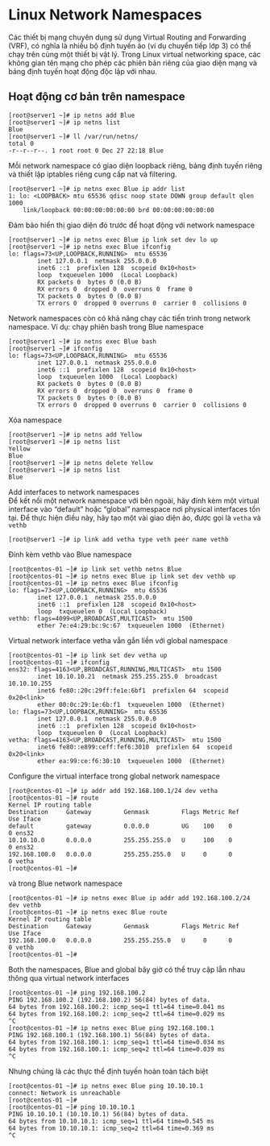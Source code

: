# Linux Network Namespaces
Các thiết bị mạng chuyên dụng sử dụng Virtual Routing and Forwarding (VRF), có nghĩa là nhiều bộ định tuyến ảo (ví dụ chuyển tiếp lớp 3) có thể chạy trên cùng một thiết bị vật lý. Trong Linux virtual networking space, các không gian tên mạng cho phép các phiên bản riêng của giao diện mạng và bảng định tuyến hoạt động độc lập với nhau.
## Hoạt động cơ bản trên namespace
```
[root@server1 ~]# ip netns add Blue
[root@server1 ~]# ip netns list
Blue
[root@server1 ~]# ll /var/run/netns/
total 0
-r--r--r--. 1 root root 0 Dec 27 22:18 Blue
```
Mỗi network namespace có giao diện loopback riêng, bảng định tuyến riêng và thiết lập iptables riêng cung cấp nat và filtering.
```
[root@server1 ~]# ip netns exec Blue ip addr list
1: lo: <LOOPBACK> mtu 65536 qdisc noop state DOWN group default qlen 1000
    link/loopback 00:00:00:00:00:00 brd 00:00:00:00:00:00
```
Đảm bảo hiển thị giao diện đó trước để hoạt động với network namespace
```
[root@server1 ~]# ip netns exec Blue ip link set dev lo up
[root@server1 ~]# ip netns exec Blue ifconfig
lo: flags=73<UP,LOOPBACK,RUNNING>  mtu 65536
        inet 127.0.0.1  netmask 255.0.0.0
        inet6 ::1  prefixlen 128  scopeid 0x10<host>
        loop  txqueuelen 1000  (Local Loopback)
        RX packets 0  bytes 0 (0.0 B)
        RX errors 0  dropped 0  overruns 0  frame 0
        TX packets 0  bytes 0 (0.0 B)
        TX errors 0  dropped 0 overruns 0  carrier 0  collisions 0
```
Network namespaces còn có khả năng chạy các tiến trình trong network namespace. Ví dụ: chạy phiên bash trong Blue namespace
```
[root@server1 ~]# ip netns exec Blue bash
[root@server1 ~]# ifconfig
lo: flags=73<UP,LOOPBACK,RUNNING>  mtu 65536
        inet 127.0.0.1  netmask 255.0.0.0
        inet6 ::1  prefixlen 128  scopeid 0x10<host>
        loop  txqueuelen 1000  (Local Loopback)
        RX packets 0  bytes 0 (0.0 B)
        RX errors 0  dropped 0  overruns 0  frame 0
        TX packets 0  bytes 0 (0.0 B)
        TX errors 0  dropped 0 overruns 0  carrier 0  collisions 0
```
Xóa namespace
```
[root@server1 ~]# ip netns add Yellow
[root@server1 ~]# ip netns list
Yellow
Blue
[root@server1 ~]# ip netns delete Yellow
[root@server1 ~]# ip netns list
Blue
```
Add interfaces to network namespaces</br>
Để kết nối một network namespace với bên ngoài, hãy đính kèm một virtual interface vào “default” hoặc “global” namespace nơi physical interfaces tồn tại. Để thực hiện điều này, hãy tạo một vài giao diện ảo, được gọi là `vetha` và `vethb`
```
[root@server1 ~]# ip link add vetha type veth peer name vethb
```
Đính kèm vethb vào Blue namespace
```
[root@centos-01 ~]# ip link set vethb netns Blue
[root@centos-01 ~]# ip netns exec Blue ip link set dev vethb up
[root@centos-01 ~]# ip netns exec Blue ifconfig
lo: flags=73<UP,LOOPBACK,RUNNING>  mtu 65536
        inet 127.0.0.1  netmask 255.0.0.0
        inet6 ::1  prefixlen 128  scopeid 0x10<host>
        loop  txqueuelen 0  (Local Loopback)
vethb: flags=4099<UP,BROADCAST,MULTICAST>  mtu 1500
        ether 7e:e4:29:bc:9c:67  txqueuelen 1000  (Ethernet)
```
Virtual network interface vetha vẫn gắn liền với global namespace
```
[root@centos-01 ~]# ip link set dev vetha up
[root@centos-01 ~]# ifconfig
ens32: flags=4163<UP,BROADCAST,RUNNING,MULTICAST>  mtu 1500
        inet 10.10.10.21  netmask 255.255.255.0  broadcast 10.10.10.255
        inet6 fe80::20c:29ff:fe1e:6bf1  prefixlen 64  scopeid 0x20<link>
        ether 00:0c:29:1e:6b:f1  txqueuelen 1000  (Ethernet)
lo: flags=73<UP,LOOPBACK,RUNNING>  mtu 65536
        inet 127.0.0.1  netmask 255.0.0.0
        inet6 ::1  prefixlen 128  scopeid 0x10<host>
        loop  txqueuelen 0  (Local Loopback)
vetha: flags=4163<UP,BROADCAST,RUNNING,MULTICAST>  mtu 1500
        inet6 fe80::e899:ceff:fef6:3010  prefixlen 64  scopeid 0x20<link>
        ether ea:99:ce:f6:30:10  txqueuelen 1000  (Ethernet)
```
Configure the virtual interface trong global network namespace
```
[root@centos-01 ~]# ip addr add 192.168.100.1/24 dev vetha
[root@centos-01 ~]# route
Kernel IP routing table
Destination     Gateway         Genmask         Flags Metric Ref    Use Iface
default         gateway         0.0.0.0         UG    100    0        0 ens32
10.10.10.0      0.0.0.0         255.255.255.0   U     100    0        0 ens32
192.168.100.0   0.0.0.0         255.255.255.0   U     0      0        0 vetha
[root@centos-01 ~]#
```
và trong Blue network namespace
```
[root@centos-01 ~]# ip netns exec Blue ip addr add 192.168.100.2/24 dev vethb
[root@centos-01 ~]# ip netns exec Blue route
Kernel IP routing table
Destination     Gateway         Genmask         Flags Metric Ref    Use Iface
192.168.100.0   0.0.0.0         255.255.255.0   U     0      0        0 vethb
[root@centos-01 ~]#
```
Both the namespaces, Blue and global bây giờ có thể truy cập lẫn nhau thông qua virtual network interfaces
```
[root@centos-01 ~]# ping 192.168.100.2
PING 192.168.100.2 (192.168.100.2) 56(84) bytes of data.
64 bytes from 192.168.100.2: icmp_seq=1 ttl=64 time=0.041 ms
64 bytes from 192.168.100.2: icmp_seq=2 ttl=64 time=0.029 ms
^C
[root@centos-01 ~]# ip netns exec Blue ping 192.168.100.1
PING 192.168.100.1 (192.168.100.1) 56(84) bytes of data.
64 bytes from 192.168.100.1: icmp_seq=1 ttl=64 time=0.034 ms
64 bytes from 192.168.100.1: icmp_seq=2 ttl=64 time=0.039 ms
^C
```
Nhưng chúng là các thực thể định tuyến hoàn toàn tách biệt
```
[root@centos-01 ~]# ip netns exec Blue ping 10.10.10.1
connect: Network is unreachable
[root@centos-01 ~]#
[root@centos-01 ~]# ping 10.10.10.1
PING 10.10.10.1 (10.10.10.1) 56(84) bytes of data.
64 bytes from 10.10.10.1: icmp_seq=1 ttl=64 time=0.545 ms
64 bytes from 10.10.10.1: icmp_seq=2 ttl=64 time=0.369 ms
^C
```

